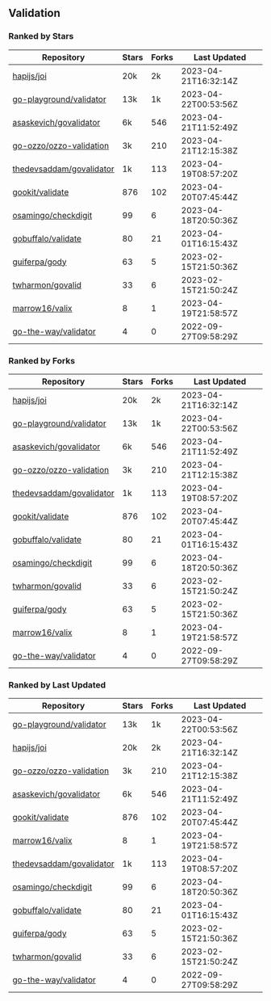 ## Validation

### Ranked by Stars

| Repository | Stars | Forks | Last Updated |
|------------|-------|-------|--------------|
| [hapijs/joi](https://github.com/hapijs/joi) | 20k | 2k | 2023-04-21T16:32:14Z |
| [go-playground/validator](https://github.com/go-playground/validator) | 13k | 1k | 2023-04-22T00:53:56Z |
| [asaskevich/govalidator](https://github.com/asaskevich/govalidator) | 6k | 546 | 2023-04-21T11:52:49Z |
| [go-ozzo/ozzo-validation](https://github.com/go-ozzo/ozzo-validation) | 3k | 210 | 2023-04-21T12:15:38Z |
| [thedevsaddam/govalidator](https://github.com/thedevsaddam/govalidator) | 1k | 113 | 2023-04-19T08:57:20Z |
| [gookit/validate](https://github.com/gookit/validate) | 876 | 102 | 2023-04-20T07:45:44Z |
| [osamingo/checkdigit](https://github.com/osamingo/checkdigit) | 99 | 6 | 2023-04-18T20:50:36Z |
| [gobuffalo/validate](https://github.com/gobuffalo/validate) | 80 | 21 | 2023-04-01T16:15:43Z |
| [guiferpa/gody](https://github.com/guiferpa/gody) | 63 | 5 | 2023-02-15T21:50:36Z |
| [twharmon/govalid](https://github.com/twharmon/govalid) | 33 | 6 | 2023-02-15T21:50:24Z |
| [marrow16/valix](https://github.com/marrow16/valix) | 8 | 1 | 2023-04-19T21:58:57Z |
| [go-the-way/validator](https://github.com/go-the-way/validator) | 4 | 0 | 2022-09-27T09:58:29Z |

### Ranked by Forks

| Repository | Stars | Forks | Last Updated |
|------------|-------|-------|--------------|
| [hapijs/joi](https://github.com/hapijs/joi) | 20k | 2k | 2023-04-21T16:32:14Z |
| [go-playground/validator](https://github.com/go-playground/validator) | 13k | 1k | 2023-04-22T00:53:56Z |
| [asaskevich/govalidator](https://github.com/asaskevich/govalidator) | 6k | 546 | 2023-04-21T11:52:49Z |
| [go-ozzo/ozzo-validation](https://github.com/go-ozzo/ozzo-validation) | 3k | 210 | 2023-04-21T12:15:38Z |
| [thedevsaddam/govalidator](https://github.com/thedevsaddam/govalidator) | 1k | 113 | 2023-04-19T08:57:20Z |
| [gookit/validate](https://github.com/gookit/validate) | 876 | 102 | 2023-04-20T07:45:44Z |
| [gobuffalo/validate](https://github.com/gobuffalo/validate) | 80 | 21 | 2023-04-01T16:15:43Z |
| [osamingo/checkdigit](https://github.com/osamingo/checkdigit) | 99 | 6 | 2023-04-18T20:50:36Z |
| [twharmon/govalid](https://github.com/twharmon/govalid) | 33 | 6 | 2023-02-15T21:50:24Z |
| [guiferpa/gody](https://github.com/guiferpa/gody) | 63 | 5 | 2023-02-15T21:50:36Z |
| [marrow16/valix](https://github.com/marrow16/valix) | 8 | 1 | 2023-04-19T21:58:57Z |
| [go-the-way/validator](https://github.com/go-the-way/validator) | 4 | 0 | 2022-09-27T09:58:29Z |

### Ranked by Last Updated

| Repository | Stars | Forks | Last Updated |
|------------|-------|-------|--------------|
| [go-playground/validator](https://github.com/go-playground/validator) | 13k | 1k | 2023-04-22T00:53:56Z |
| [hapijs/joi](https://github.com/hapijs/joi) | 20k | 2k | 2023-04-21T16:32:14Z |
| [go-ozzo/ozzo-validation](https://github.com/go-ozzo/ozzo-validation) | 3k | 210 | 2023-04-21T12:15:38Z |
| [asaskevich/govalidator](https://github.com/asaskevich/govalidator) | 6k | 546 | 2023-04-21T11:52:49Z |
| [gookit/validate](https://github.com/gookit/validate) | 876 | 102 | 2023-04-20T07:45:44Z |
| [marrow16/valix](https://github.com/marrow16/valix) | 8 | 1 | 2023-04-19T21:58:57Z |
| [thedevsaddam/govalidator](https://github.com/thedevsaddam/govalidator) | 1k | 113 | 2023-04-19T08:57:20Z |
| [osamingo/checkdigit](https://github.com/osamingo/checkdigit) | 99 | 6 | 2023-04-18T20:50:36Z |
| [gobuffalo/validate](https://github.com/gobuffalo/validate) | 80 | 21 | 2023-04-01T16:15:43Z |
| [guiferpa/gody](https://github.com/guiferpa/gody) | 63 | 5 | 2023-02-15T21:50:36Z |
| [twharmon/govalid](https://github.com/twharmon/govalid) | 33 | 6 | 2023-02-15T21:50:24Z |
| [go-the-way/validator](https://github.com/go-the-way/validator) | 4 | 0 | 2022-09-27T09:58:29Z |


